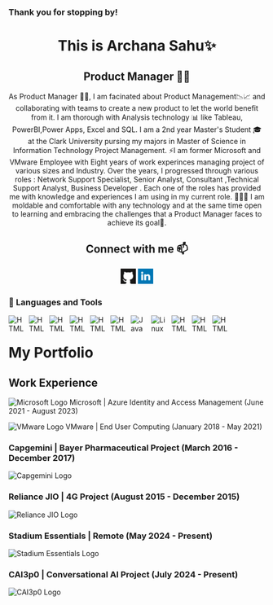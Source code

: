 ### Thank you for stopping by!
                                   
<h1 align='center'>This is Archana Sahu✨ </h1>

<h2 align='center'> Product Manager 👩‍💻 </h2>
<p align='center'> As Product Manager 🦄🦋, I am facinated about Product Management📉📈 and collaborating with teams to create a new product to let the world benefit from it. I am thorough with Analysis technology 📊 like Tableau, PowerBI,Power Apps, Excel and SQL. I am a 2nd year Master's Student 🎓 at the Clark University pursing my majors in Master of Science in Information Technology Project Management. ⚡I am former Microsoft and VMware Employee with Eight years of work experinces managing project of various sizes and Industry. Over the years, I progressed through various roles : Network Support Specialist, Senior Analyst, Consultant ,Technical Support Analyst, Business Developer . Each one of the roles has provided me with knowledge and experiences I am using in my current role. 🏃‍♀️🌱 I am moldable and comfortable with any technology and at the same time open to learning and embracing the challenges that a Product Manager faces to achieve its goal🥅.  </p><h2 align='center'> Connect with me  📫 </h2>
<p align = 'center'>
 <a href = "https://github.com/Archana016" target='_blank'> <img src=https://github.com/edent/SuperTinyIcons/blob/master/images/svg/github.svg height='30' weight='30'/></a>
<a href = "https://www.linkedin.com/in/archanaksahu/" target='_blank'> <img src=https://github.com/edent/SuperTinyIcons/blob/master/images/svg/linkedin.svg height='30' weight='30'/></a> 

  
### 🧰 Languages and Tools

<img align="left" alt="HTML" width="30px" style="padding-right:10px;" src="https://cdn.jsdelivr.net/gh/devicons/devicon@latest/icons/azure/azure-original.svg" />
<img align="left" alt="HTML" width="30px" style="padding-right:10px;" src="https://cdn.jsdelivr.net/gh/devicons/devicon@latest/icons/jira/jira-original-wordmark.svg" />
<img align="left" alt="HTML" width="30px" style="padding-right:10px;" src="https://cdn.jsdelivr.net/gh/devicons/devicon@latest/icons/confluence/confluence-original.svg" />
<img align="left" alt="HTML" width="30px" style="padding-right:10px;" src="https://cdn.jsdelivr.net/gh/devicons/devicon@latest/icons/azuresqldatabase/azuresqldatabase-original.svg" />
<img align="left" alt="HTML" width="30px" style="padding-right:10px;" src="https://cdn.jsdelivr.net/gh/devicons/devicon@latest/icons/azuredevops/azuredevops-original.svg" />
<img align="left" alt="HTML" width="30px" style="padding-right:10px;" src="https://cdn.jsdelivr.net/gh/devicons/devicon@latest/icons/postman/postman-original.svg" />
<img align="left" alt="Java" width="30px" style="padding-right:10px;" src="https://cdn.jsdelivr.net/gh/devicons/devicon/icons/java/java-original.svg"/>
<img align="left" alt="Linux" width="30px" style="padding-right:10px;" src="https://cdn.jsdelivr.net/gh/devicons/devicon/icons/linux/linux-original.svg" />
<img align="left" alt="HTML" width="30px" style="padding-right:10px;" src="https://cdn.jsdelivr.net/gh/devicons/devicon@latest/icons/okta/okta-original-wordmark.svg" />
<img align="left" alt="HTML" width="30px" style="padding-right:10px;" src="https://cdn.jsdelivr.net/gh/devicons/devicon@latest/icons/oauth/oauth-plain.svg" />          
<img align="left" alt="HTML" width="30px" style="padding-right:10px;" src="https://cdn.jsdelivr.net/gh/devicons/devicon/icons/html5/html5-plain.svg" />

<br />

# My Portfolio

## Work Experience

![Microsoft Logo](https://upload.wikimedia.org/wikipedia/commons/thumb/4/44/Microsoft_logo.svg/20px-Microsoft_logo.svg.png)  Microsoft | Azure Identity and Access Management (June 2021 - August 2023)

![VMware Logo](https://upload.wikimedia.org/wikipedia/commons/thumb/f/f9/VMware_logo.svg/20px-VMware_logo.svg.png) VMware | End User Computing (January 2018 - May 2021)


### Capgemini | Bayer Pharmaceutical Project (March 2016 - December 2017)
![Capgemini Logo](images/capgemini_logo.png)


### Reliance JIO | 4G Project (August 2015 - December 2015)
![Reliance JIO Logo](images/reliance_jio_logo.png)


### Stadium Essentials | Remote (May 2024 - Present)
![Stadium Essentials Logo](images/stadium_essentials_logo.png)


### CAI3p0 | Conversational AI Project (July 2024 - Present)
![CAI3p0 Logo](images/cai3p0_logo.png)


